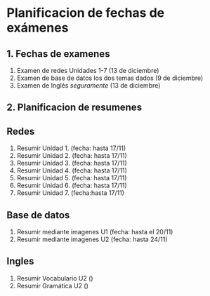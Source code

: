 # Planificacion de fechas de exámenes

## 1. Fechas de examenes
1. Examen de redes Unidades 1-7 (13 de diciembre)
2. Examen de base de datos los dos temas dados (9 de diciembre)
3. Examen de Inglés _seguramente_ (13 de diciembre)


## 2. Planificacion de resumenes


## Redes
1. Resumir Unidad 1. (fecha: hasta 17/11)
2. Resumir Unidad 2. (fecha: hasta 17/11)
3. Resumir Unidad 3. (fecha: hasta 17/11)
4. Resumir Unidad 4. (fecha: hasta 17/11)
5. Resumir Unidad 5. (fecha: hasta 17/11)
6. Resumir Unidad 6. (fecha: hasta 17/11)
7. Resumir Unidad 7. (fecha:hasta 17/11)


## Base de datos
1. Resumir mediante imagenes U1 (fecha: hasta el 20/11)
2. Resumir mediante imagenes U2 (fecha: hasta 24/11)

## Ingles
1. Resumir Vocabulario U2 ()
2. Resumir Gramática U2 ()
